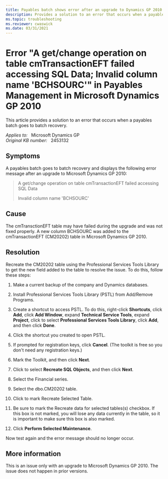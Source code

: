 ```yaml
---
title: Payables batch shows error after an upgrade to Dynamics GP 2010
description: Provides a solution to an error that occurs when a payables batch goes to batch recovery.
ms.topic: troubleshooting
ms.reviewer: cwaswick
ms.date: 03/31/2021
---
```

# Error "A get/change operation on table cmTransactionEFT failed accessing SQL Data; Invalid column name 'BCHSOURC'" in Payables Management in Microsoft Dynamics GP 2010

This article provides a solution to an error that occurs when a payables batch goes to batch recovery.

_Applies to:_ &nbsp; Microsoft Dynamics GP  
_Original KB number:_ &nbsp; 2453132

## Symptoms

A payables batch goes to batch recovery and displays the following error message after an upgrade to Microsoft Dynamics GP 2010:

> A get/change operation on table cmTransactionEFT failed accessing SQL Data
>
> Invalid column name 'BCHSOURC'

## Cause

The cmTransctionEFT table may have failed during the upgrade and was not fixed properly. A new column BCHSOURC was added to the cmTransactionEFT (CM20202) table in Microsoft Dynamics GP 2010.

## Resolution

Recreate the CM20202 table using the Professional Services Tools Library to get the new field added to the table to resolve the issue. To do this, follow these steps:

1. Make a current backup of the company and Dynamics databases.

2. Install Professional Services Tools Library (PSTL) from Add/Remove Programs.

3. Create a shortcut to access PSTL. To do this, right-click **Shortcuts**, click **Add**, click **Add Window**, expand **Technical Service Tools**, expand **Project**, click to select **Professional Services Tools Library**, click **Add**, and then click **Done**.

4. Click the shortcut you created to open PSTL.

5. If prompted for registration keys, click **Cancel**. (The toolkit is free so you don't need any registration keys.)

6. Mark the Toolkit, and then click **Next**.

7. Click to select **Recreate SQL Objects**, and then click **Next**.

8. Select the Financial series.

9. Select the dbo.CM20202 table.

10. Click to mark Recreate Selected Table.

11. Be sure to mark the Recreate data for selected tables(s) checkbox. If this box is not marked, you will lose any data currently in the table, so it is important to make sure this box is also marked.

12. Click **Perform Selected Maintenance**.

Now test again and the error message should no longer occur.

## More information

This is an issue only with an upgrade to Microsoft Dynamics GP 2010. The issue does not happen in prior versions.
